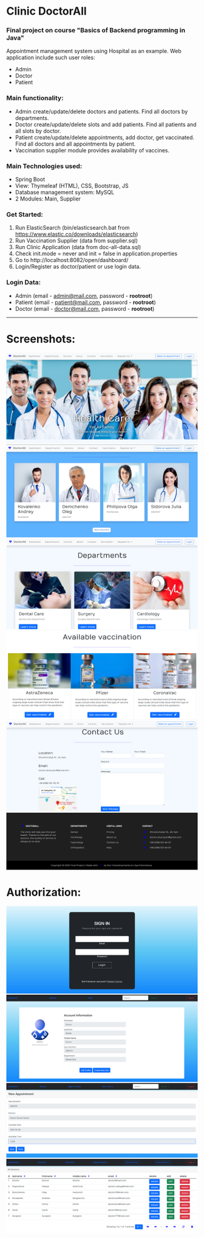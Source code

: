 # Clinic DoctorAll
### Final project on course "Basics of Backend programming in Java"
Appointment management system using Hospital as an example. Web application include such user roles:
*  Admin
*  Doctor
*  Patient

### Main functionality:

* Admin create/update/delete doctors and patients. Find all doctors by departments.
* Doctor create/update/delete slots and add patients. Find all patients and all slots by doctor.
* Patient create/update/delete appointments, add doctor, get vaccinated. Find all doctors and all appointments by patient.
* Vaccination supplier module provides availability of vaccines. 

### Main Technologies used:

*  Spring Boot
*  View: Thymeleaf (HTML), CSS, Bootstrap, JS
*  Database management system: MySQL 
*  2 Modules: Main, Supplier

### Get Started:
1. Run ElasticSearch (bin/elasticsearch.bat from https://www.elastic.co/downloads/elasticsearch)
2. Run Vaccination Supplier (data from supplier.sql)
3. Run Clinic Application (data from doc-all-data.sql)
4. Check init.mode = never and init = false in application.properties
5. Go to http://localhost:8082/open/dashboard/
6. Login/Register as doctor/patient or use login data.

### Login Data:
- Admin (email - [admin@mail.com](), password - **rootroot**)
- Patient (email - [patient@mail.com](), password - **rootroot**)
- Doctor (email - [doctor@mail.com](), password - **rootroot**)

---
# Screenshots:
![](doctor-all-main/src/main/resources/images/dashboard.png)
![](doctor-all-main/src/main/resources/images/doctors.jpg)
![](doctor-all-main/src/main/resources/images/departments.png)
![](doctor-all-main/src/main/resources/images/vacination.png)
![](doctor-all-main/src/main/resources/images/contact.png)
![](doctor-all-main/src/main/resources/images/footer.jpg)

# Authorization:
![](doctor-all-main/src/main/resources/images/login.png)
![](doctor-all-main/src/main/resources/images/doc-profile.png)
![](doctor-all-main/src/main/resources/images/appoint.png)
![](doctor-all-main/src/main/resources/images/doc-table.png)